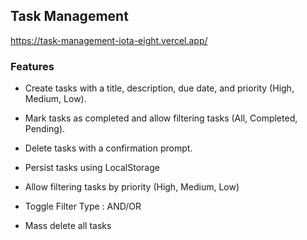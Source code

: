 ## Task Management

https://task-management-iota-eight.vercel.app/

### Features

- Create tasks with a title, description, due date, and priority (High, Medium, Low).
- Mark tasks as completed and allow filtering tasks (All, Completed, Pending).
- Delete tasks with a confirmation prompt.
- Persist tasks using LocalStorage


- Allow filtering tasks by priority (High, Medium, Low)
- Toggle Filter Type : AND/OR
- Mass delete all tasks